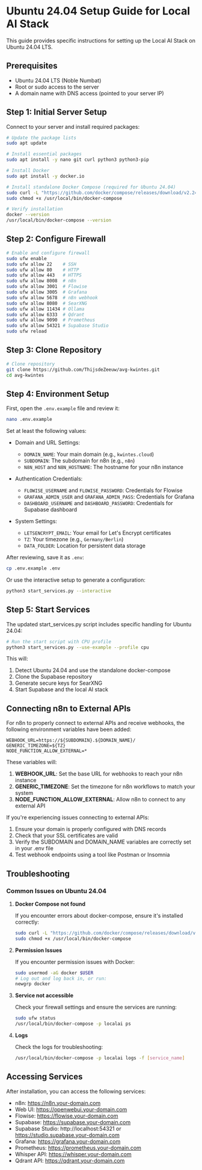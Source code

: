# Ubuntu 24.04 Setup Guide for Local AI Stack

This guide provides specific instructions for setting up the Local AI Stack on Ubuntu 24.04 LTS.

## Prerequisites

- Ubuntu 24.04 LTS (Noble Numbat)
- Root or sudo access to the server
- A domain name with DNS access (pointed to your server IP)

## Step 1: Initial Server Setup

Connect to your server and install required packages:

```bash
# Update the package lists
sudo apt update

# Install essential packages
sudo apt install -y nano git curl python3 python3-pip

# Install Docker
sudo apt install -y docker.io

# Install standalone Docker Compose (required for Ubuntu 24.04)
sudo curl -L "https://github.com/docker/compose/releases/download/v2.24.5/docker-compose-linux-x86_64" -o /usr/local/bin/docker-compose
sudo chmod +x /usr/local/bin/docker-compose

# Verify installation
docker --version
/usr/local/bin/docker-compose --version
```

## Step 2: Configure Firewall

```bash
# Enable and configure firewall
sudo ufw enable
sudo ufw allow 22    # SSH
sudo ufw allow 80    # HTTP
sudo ufw allow 443   # HTTPS
sudo ufw allow 8008  # n8n
sudo ufw allow 3001  # Flowise
sudo ufw allow 3005  # Grafana
sudo ufw allow 5678  # n8n webhook
sudo ufw allow 8080  # SearXNG
sudo ufw allow 11434 # Ollama
sudo ufw allow 6333  # Qdrant
sudo ufw allow 9090  # Prometheus
sudo ufw allow 54321 # Supabase Studio
sudo ufw reload
```

## Step 3: Clone Repository

```bash
# Clone repository
git clone https://github.com/ThijsdeZeeuw/avg-kwintes.git
cd avg-kwintes
```

## Step 4: Environment Setup

First, open the `.env.example` file and review it:

```bash
nano .env.example
```

Set at least the following values:
- Domain and URL Settings:
  - `DOMAIN_NAME`: Your main domain (e.g., `kwintes.cloud`)
  - `SUBDOMAIN`: The subdomain for n8n (e.g., `n8n`)
  - `N8N_HOST` and `N8N_HOSTNAME`: The hostname for your n8n instance

- Authentication Credentials:
  - `FLOWISE_USERNAME` and `FLOWISE_PASSWORD`: Credentials for Flowise
  - `GRAFANA_ADMIN_USER` and `GRAFANA_ADMIN_PASS`: Credentials for Grafana
  - `DASHBOARD_USERNAME` and `DASHBOARD_PASSWORD`: Credentials for Supabase dashboard

- System Settings:
  - `LETSENCRYPT_EMAIL`: Your email for Let's Encrypt certificates
  - `TZ`: Your timezone (e.g., `Germany/Berlin`)
  - `DATA_FOLDER`: Location for persistent data storage

After reviewing, save it as `.env`:

```bash
cp .env.example .env
```

Or use the interactive setup to generate a configuration:

```bash
python3 start_services.py --interactive
```

## Step 5: Start Services

The updated start_services.py script includes specific handling for Ubuntu 24.04:

```bash
# Run the start script with CPU profile
python3 start_services.py --use-example --profile cpu
```

This will:
1. Detect Ubuntu 24.04 and use the standalone docker-compose
2. Clone the Supabase repository 
3. Generate secure keys for SearXNG
4. Start Supabase and the local AI stack

## Connecting n8n to External APIs

For n8n to properly connect to external APIs and receive webhooks, the following environment variables have been added:

```
WEBHOOK_URL=https://${SUBDOMAIN}.${DOMAIN_NAME}/
GENERIC_TIMEZONE=${TZ}
NODE_FUNCTION_ALLOW_EXTERNAL=*
```

These variables will:

1. **WEBHOOK_URL**: Set the base URL for webhooks to reach your n8n instance
2. **GENERIC_TIMEZONE**: Set the timezone for n8n workflows to match your system
3. **NODE_FUNCTION_ALLOW_EXTERNAL**: Allow n8n to connect to any external API

If you're experiencing issues connecting to external APIs:

1. Ensure your domain is properly configured with DNS records
2. Check that your SSL certificates are valid
3. Verify the SUBDOMAIN and DOMAIN_NAME variables are correctly set in your .env file
4. Test webhook endpoints using a tool like Postman or Insomnia

## Troubleshooting

### Common Issues on Ubuntu 24.04

1. **Docker Compose not found**

   If you encounter errors about docker-compose, ensure it's installed correctly:
   
   ```bash
   sudo curl -L "https://github.com/docker/compose/releases/download/v2.24.5/docker-compose-linux-x86_64" -o /usr/local/bin/docker-compose
   sudo chmod +x /usr/local/bin/docker-compose
   ```

2. **Permission Issues**

   If you encounter permission issues with Docker:
   
   ```bash
   sudo usermod -aG docker $USER
   # Log out and log back in, or run:
   newgrp docker
   ```

3. **Service not accessible**

   Check your firewall settings and ensure the services are running:
   
   ```bash
   sudo ufw status
   /usr/local/bin/docker-compose -p localai ps
   ```

4. **Logs**

   Check the logs for troubleshooting:
   
   ```bash
   /usr/local/bin/docker-compose -p localai logs -f [service_name]
   ```

## Accessing Services

After installation, you can access the following services:

- n8n: https://n8n.your-domain.com
- Web UI: https://openwebui.your-domain.com
- Flowise: https://flowise.your-domain.com
- Supabase: https://supabase.your-domain.com
- Supabase Studio: http://localhost:54321 or https://studio.supabase.your-domain.com
- Grafana: https://grafana.your-domain.com
- Prometheus: https://prometheus.your-domain.com
- Whisper API: https://whisper.your-domain.com
- Qdrant API: https://qdrant.your-domain.com 